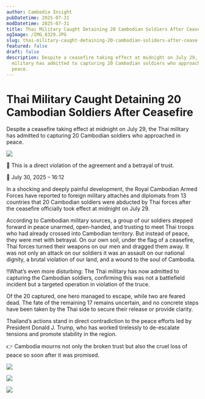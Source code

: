 ```yaml
---
author: Cambodia Insight
pubDatetime: 2025-07-31
modDatetime: 2025-07-31
title: Thai Military Caught Detaining 20 Cambodian Soldiers After Ceasefire
ogImage: /IMG_8329.JPG
slug: thai-military-caught-detaining-20-cambodian-soliders-after-cease-fire
featured: false
draft: false
description: Despite a ceasefire taking effect at midnight on July 29, the Thai
  military has admitted to capturing 20 Cambodian soldiers who approached in
  peace.
---
```

# **Thai Military Caught Detaining 20 Cambodian Soldiers After Ceasefire**

Despite a ceasefire taking effect at midnight on July 29, the Thai military has admitted to capturing 20 Cambodian soldiers who approached in peace.

![](/IMG_8319.JPG)

🔴 This is a direct violation of the agreement and a betrayal of trust.

📅 July 30, 2025 – 16:12

In a shocking and deeply painful development, the Royal Cambodian Armed Forces have reported to foreign military attachés and diplomats from 13 countries that 20 Cambodian soldiers were abducted by Thai forces after the ceasefire officially took effect at midnight on July 29.

According to Cambodian military sources, a group of our soldiers stepped forward in peace unarmed, open-handed, and trusting to meet Thai troops who had already crossed into Cambodian territory. But instead of peace, they were met with betrayal. On our own soil, under the flag of a ceasefire, Thai forces turned their weapons on our men and dragged them away. It was not only an attack on our soldiers it was an assault on our national dignity, a brutal violation of our land, and a wound to the soul of Cambodia.

‼️What’s even more disturbing: The Thai military has now admitted to capturing the Cambodian soldiers, confirming this was not a battlefield incident but a targeted operation in violation of the truce.

Of the 20 captured, one hero managed to escape, while two are feared dead. The fate of the remaining 17 remains uncertain, and no concrete steps have been taken by the Thai side to secure their release or provide clarity.

Thailand’s actions stand in direct contradiction to the peace efforts led by President Donald J. Trump, who has worked tirelessly to de-escalate tensions and promote stability in the region.

👉 Cambodia mourns not only the broken trust but also the cruel loss of peace so soon after it was promised.

![](/IMG_8329.JPG)

![](/IMG_8298.JPG)

![](/IMG_8292.JPG)
